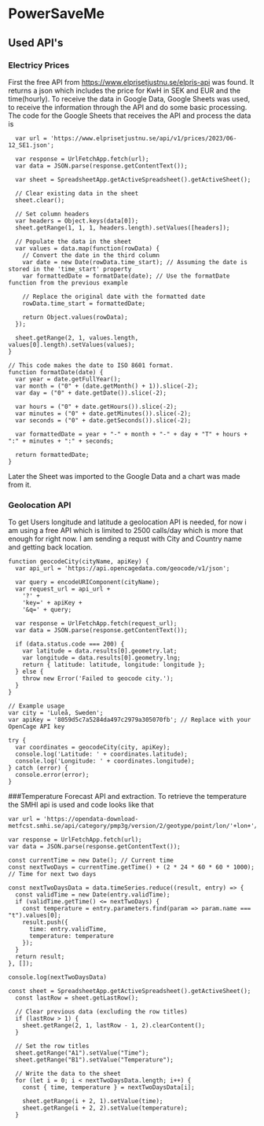 # PowerSaveMe
## Used API's
### Electricy Prices
First the free API from https://www.elprisetjustnu.se/elpris-api was found. It returns a json which includes the price for KwH in SEK and EUR and the time(hourly). To receive the data in
Google Data, Google Sheets was used, to receive the information through the API and do some basic processing. The code for the Google Sheets that receives the API and process the data is 
```function fetchDataFromAPI() {
  var url = 'https://www.elprisetjustnu.se/api/v1/prices/2023/06-12_SE1.json';
  
  var response = UrlFetchApp.fetch(url);
  var data = JSON.parse(response.getContentText());
  
  var sheet = SpreadsheetApp.getActiveSpreadsheet().getActiveSheet();
  
  // Clear existing data in the sheet
  sheet.clear();
  
  // Set column headers
  var headers = Object.keys(data[0]);
  sheet.getRange(1, 1, 1, headers.length).setValues([headers]);
  
  // Populate the data in the sheet
  var values = data.map(function(rowData) {
    // Convert the date in the third column
    var date = new Date(rowData.time_start); // Assuming the date is stored in the 'time_start' property
    var formattedDate = formatDate(date); // Use the formatDate function from the previous example
    
    // Replace the original date with the formatted date
    rowData.time_start = formattedDate;
    
    return Object.values(rowData);
  });
  
  sheet.getRange(2, 1, values.length, values[0].length).setValues(values);
}

// This code makes the date to ISO 8601 format.
function formatDate(date) {
  var year = date.getFullYear();
  var month = ("0" + (date.getMonth() + 1)).slice(-2);
  var day = ("0" + date.getDate()).slice(-2);
  
  var hours = ("0" + date.getHours()).slice(-2);
  var minutes = ("0" + date.getMinutes()).slice(-2);
  var seconds = ("0" + date.getSeconds()).slice(-2);
  
  var formattedDate = year + "-" + month + "-" + day + "T" + hours + ":" + minutes + ":" + seconds;
  
  return formattedDate;
}
```
Later the Sheet was imported to the Google Data and a chart was made from it.
### Geolocation API

To get Users longitude and latitude a geolocation API is needed, for now i am using a free API which is limited to 2500 calls/day which is more that enough for right now. 
I am sending a requst with City and Country name and getting back location. 
```
function geocodeCity(cityName, apiKey) {
  var api_url = 'https://api.opencagedata.com/geocode/v1/json';

  var query = encodeURIComponent(cityName);
  var request_url = api_url +
    '?' +
    'key=' + apiKey +
    '&q=' + query;

  var response = UrlFetchApp.fetch(request_url);
  var data = JSON.parse(response.getContentText());

  if (data.status.code === 200) {
    var latitude = data.results[0].geometry.lat;
    var longitude = data.results[0].geometry.lng;
    return { latitude: latitude, longitude: longitude };
  } else {
    throw new Error('Failed to geocode city.');
  }
}

// Example usage
var city = 'Luleå, Sweden';
var apiKey = '8059d5c7a5284da497c2979a305070fb'; // Replace with your OpenCage API key

try {
  var coordinates = geocodeCity(city, apiKey);
  console.log('Latitude: ' + coordinates.latitude);
  console.log('Longitude: ' + coordinates.longitude);
} catch (error) {
  console.error(error);
}

```
###Temperature Forecast API and extraction. To retrieve the temperature the SMHI api is used and code looks like that 
```
var url = 'https://opendata-download-metfcst.smhi.se/api/category/pmp3g/version/2/geotype/point/lon/'+lon+'/lat/'+lat+'/data.json';

var response = UrlFetchApp.fetch(url);
var data = JSON.parse(response.getContentText());

const currentTime = new Date(); // Current time
const nextTwoDays = currentTime.getTime() + (2 * 24 * 60 * 60 * 1000); // Time for next two days

const nextTwoDaysData = data.timeSeries.reduce((result, entry) => {
  const validTime = new Date(entry.validTime);
  if (validTime.getTime() <= nextTwoDays) {
    const temperature = entry.parameters.find(param => param.name === "t").values[0];
    result.push({
      time: entry.validTime,
      temperature: temperature
    });
  }
  return result;
}, []);

console.log(nextTwoDaysData)

const sheet = SpreadsheetApp.getActiveSpreadsheet().getActiveSheet();
  const lastRow = sheet.getLastRow();

  // Clear previous data (excluding the row titles)
  if (lastRow > 1) {
    sheet.getRange(2, 1, lastRow - 1, 2).clearContent();
  }

  // Set the row titles
  sheet.getRange("A1").setValue("Time");
  sheet.getRange("B1").setValue("Temperature");

  // Write the data to the sheet
  for (let i = 0; i < nextTwoDaysData.length; i++) {
    const { time, temperature } = nextTwoDaysData[i];

    sheet.getRange(i + 2, 1).setValue(time);
    sheet.getRange(i + 2, 2).setValue(temperature);
  }
```
